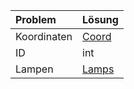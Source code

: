 | Problem| Lösung|  
| :-------  |:---- |
| Koordinaten| [Coord](Coord)| 
|ID| int|
| Lampen| [Lamps](ColorDetection)| 